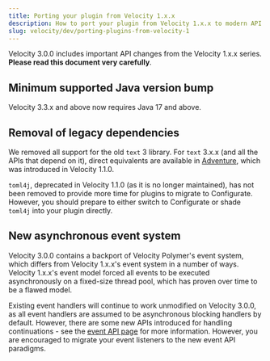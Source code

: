```yaml
---
title: Porting your plugin from Velocity 1.x.x
description: How to port your plugin from Velocity 1.x.x to modern API.
slug: velocity/dev/porting-plugins-from-velocity-1
---
```


Velocity 3.0.0 includes important API changes from the Velocity 1.x.x series. **Please read this
document very carefully**.

## Minimum supported Java version bump

Velocity 3.3.x and above now requires Java 17 and above.

## Removal of legacy dependencies

We removed all support for the old `text` 3 library. For `text` 3.x.x (and all the APIs that depend
on it), direct equivalents are available in [Adventure](https://docs.advntr.dev/), which was
introduced in Velocity 1.1.0.

`toml4j`, deprecated in Velocity 1.1.0 (as it is no longer maintained), has not been removed to
provide more time for plugins to migrate to Configurate. However, you should prepare to either
switch to Configurate or shade `toml4j` into your plugin directly.

## New asynchronous event system

Velocity 3.0.0 contains a backport of Velocity Polymer's event system, which differs from Velocity
1.x.x's event system in a number of ways. Velocity 1.x.x's event model forced all events to be
executed asynchronously on a fixed-size thread pool, which has proven over time to be a flawed
model.

Existing event handlers will continue to work unmodified on Velocity 3.0.0, as all event handlers
are assumed to be asynchronous blocking handlers by default. However, there are some new APIs
introduced for handling continuations - see the [event API page](/velocity/dev/event-api) for more
information. However, you are encouraged to migrate your event listeners to the new event API
paradigms.
